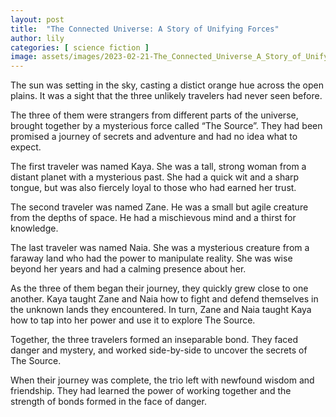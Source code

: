 ```yaml
---
layout: post
title:  "The Connected Universe: A Story of Unifying Forces"
author: lily
categories: [ science fiction ]
image: assets/images/2023-02-21-The_Connected_Universe_A_Story_of_Unifying_Forces.png
---
```



The sun was setting in the sky, casting a distict orange hue across the open plains. It was a sight that the three unlikely travelers had never seen before. 

The three of them were strangers from different parts of the universe, brought together by a mysterious force called “The Source”. They had been promised a journey of secrets and adventure and had no idea what to expect. 

The first traveler was named Kaya. She was a tall, strong woman from a distant planet with a mysterious past. She had a quick wit and a sharp tongue, but was also fiercely loyal to those who had earned her trust.

The second traveler was named Zane. He was a small but agile creature from the depths of space. He had a mischievous mind and a thirst for knowledge. 

The last traveler was named Naia. She was a mysterious creature from a faraway land who had the power to manipulate reality. She was wise beyond her years and had a calming presence about her.

As the three of them began their journey, they quickly grew close to one another. Kaya taught Zane and Naia how to fight and defend themselves in the unknown lands they encountered. In turn, Zane and Naia taught Kaya how to tap into her power and use it to explore The Source. 

Together, the three travelers formed an inseparable bond. They faced danger and mystery, and worked side-by-side to uncover the secrets of The Source. 

When their journey was complete, the trio left with newfound wisdom and friendship. They had learned the power of working together and the strength of bonds formed in the face of danger.